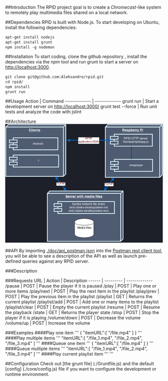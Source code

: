 ##Introduction
The RPID project goal is to create a *Chromecast*-like system to remotely play multimedia files shared on a local network.

##Dependencies
RPID is built with Node.js. To start developing on Ubuntu, install the following dependencies:

```
apt-get install nodejs
apt-get install grunt
npm install -g nodemon
```

##Installation
To start coding, clone the github repository , install the dependencies via the *npm* tool and run grunt to start a server on [http://localhost:3000](http://localhost:3000/state).
```
git clone git@github.com:Aleksandre/rpid.git
cd rpid/
npm install
grunt run
```

##Usage
Action        | Command
------------- | -------------
grunt run | Start a development server on [http://localhost:3000/](http://localhost:3000/)
grunt test --force | Run unit tests and analyze the code with jslint


##Architecture
![System architecture](./doc/architecture.png)


##API
By importing [./doc/api_postman.json](./doc/api_postman.json) into the  [Postman rest client tool](https://chrome.google.com/webstore/detail/postman-rest-client/fdmmgilgnpjigdojojpjoooidkmcomcm?hl=en), you will be able to see a description of the API as well as launch pre-defined queries against any RPID server.

###Description


###Requests
URL | Action | Description
------ | --------- | -------------
/pause | POST | Pause the player if it is paused
/play | POST | Play one or more items
/play/next | POST | Play the next item in the playlist
/play/prev | POST | Play the previous item in the playlist
/playlist | GET | Returns the current playlist
/playlist/add | POST | Add one or many items to the playlist
/playlist/clear | POST | Empty the current playlist
/resume | POST | Resume the playback
/state | GET | Returns the player state
/stop	| POST | Stop the player if it is playing
/volume/down | POST | Decrease the volume
/volume/up | POST | Increase the volume

###Examples
####Play one item
'''
{
  "itemURL":[
    "/file.mp4"
    ]
}
'''
####Play multiple items
'''
"itemURL":[
    "/file_1.mp4", "/file_2.mp4", "/file_3.mp4"
    ]
'''
####Queue one item
'''
{
  "itemURL":[
    "/file.mp4"
    ]
}
'''
####Queue multiple items
'''
"itemURL":[
    "/file_1.mp4", "/file_2.mp4", "/file_3.mp4"
    ]
'''
####Play current playlist item
'''
'''

##Configuration
Check out [the grunt file] (./Gruntfile.js) and the default [config] (./core/config.js) file if you want to configure the development or runtime environment.
